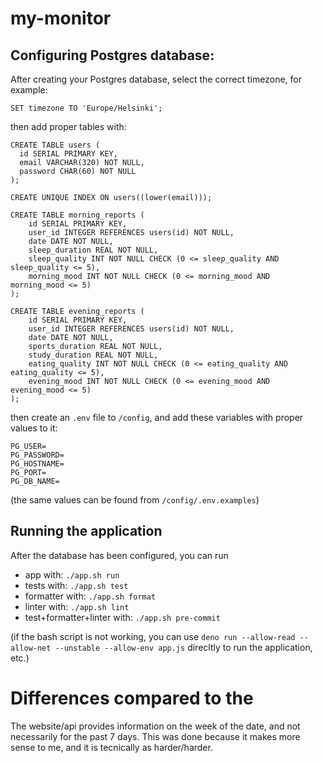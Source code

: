 # my-monitor

## Configuring Postgres database:

After creating your Postgres database, select the correct timezone, for example:

```
SET timezone TO 'Europe/Helsinki';
```

then add proper tables with:

```
CREATE TABLE users (
  id SERIAL PRIMARY KEY,
  email VARCHAR(320) NOT NULL,
  password CHAR(60) NOT NULL
);

CREATE UNIQUE INDEX ON users((lower(email)));

CREATE TABLE morning_reports (
    id SERIAL PRIMARY KEY,
    user_id INTEGER REFERENCES users(id) NOT NULL,
    date DATE NOT NULL,
    sleep_duration REAL NOT NULL,
    sleep_quality INT NOT NULL CHECK (0 <= sleep_quality AND sleep_quality <= 5),
    morning_mood INT NOT NULL CHECK (0 <= morning_mood AND morning_mood <= 5)
);

CREATE TABLE evening_reports (
    id SERIAL PRIMARY KEY,
    user_id INTEGER REFERENCES users(id) NOT NULL,
    date DATE NOT NULL,
    sports_duration REAL NOT NULL,
    study_duration REAL NOT NULL,
    eating_quality INT NOT NULL CHECK (0 <= eating_quality AND eating_quality <= 5),
    evening_mood INT NOT NULL CHECK (0 <= evening_mood AND evening_mood <= 5)
);
```

then create an `.env` file to `/config`, and add these variables
with proper values to it:

```
PG_USER=
PG_PASSWORD=
PG_HOSTNAME=
PG_PORT=
PG_DB_NAME=
```

(the same values can be found from `/config/.env.examples`)

## Running the application

After the database has been configured, you can run

- app with: `./app.sh run`
- tests with: `./app.sh test`
- formatter with: `./app.sh format`
- linter with: `./app.sh lint`
- test+formatter+linter with: `./app.sh pre-commit`

(if the bash script is not working, you can use
`deno run --allow-read --allow-net --unstable --allow-env app.js`
direcltly to run the application, etc.)

# Differences compared to the

The website/api provides information on the week of the date, and not
necessarily for the past 7 days. This was done because it makes more
sense to me, and it is tecnically as harder/harder.
